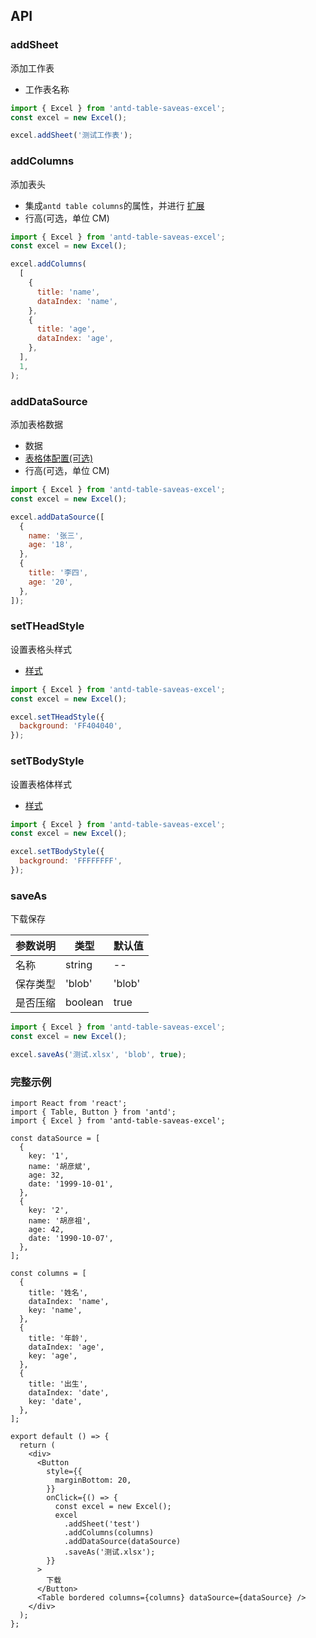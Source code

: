 ## API

### addSheet

添加工作表

- 工作表名称

```js
import { Excel } from 'antd-table-saveas-excel';
const excel = new Excel();

excel.addSheet('测试工作表');
```

### addColumns

添加表头

- 集成`antd table columns`的属性，并进行 [扩展](/3types#iexcelcolumn)
- 行高(可选，单位 CM)

```js
import { Excel } from 'antd-table-saveas-excel';
const excel = new Excel();

excel.addColumns(
  [
    {
      title: 'name',
      dataIndex: 'name',
    },
    {
      title: 'age',
      dataIndex: 'age',
    },
  ],
  1,
);
```

### addDataSource

添加表格数据

- 数据
- [表格体配置(可选)](/3types#itbodyconfig)
- 行高(可选，单位 CM)

```js
import { Excel } from 'antd-table-saveas-excel';
const excel = new Excel();

excel.addDataSource([
  {
    name: '张三',
    age: '18',
  },
  {
    title: '李四',
    age: '20',
  },
]);
```

### setTHeadStyle

设置表格头样式

- [样式](/3types#istyle)

```js
import { Excel } from 'antd-table-saveas-excel';
const excel = new Excel();

excel.setTHeadStyle({
  background: 'FF404040',
});
```

### setTBodyStyle

设置表格体样式

- [样式](/3types#istyle)

```js
import { Excel } from 'antd-table-saveas-excel';
const excel = new Excel();

excel.setTBodyStyle({
  background: 'FFFFFFFF',
});
```

### saveAs

下载保存

| 参数说明 | 类型    | 默认值 |
| -------- | ------- | ------ |
| 名称     | string  | --     |
| 保存类型 | 'blob'  | 'blob' |
| 是否压缩 | boolean | true   |

```js
import { Excel } from 'antd-table-saveas-excel';
const excel = new Excel();

excel.saveAs('测试.xlsx', 'blob', true);
```

### 完整示例

```tsx
import React from 'react';
import { Table, Button } from 'antd';
import { Excel } from 'antd-table-saveas-excel';

const dataSource = [
  {
    key: '1',
    name: '胡彦斌',
    age: 32,
    date: '1999-10-01',
  },
  {
    key: '2',
    name: '胡彦祖',
    age: 42,
    date: '1990-10-07',
  },
];

const columns = [
  {
    title: '姓名',
    dataIndex: 'name',
    key: 'name',
  },
  {
    title: '年龄',
    dataIndex: 'age',
    key: 'age',
  },
  {
    title: '出生',
    dataIndex: 'date',
    key: 'date',
  },
];

export default () => {
  return (
    <div>
      <Button
        style={{
          marginBottom: 20,
        }}
        onClick={() => {
          const excel = new Excel();
          excel
            .addSheet('test')
            .addColumns(columns)
            .addDataSource(dataSource)
            .saveAs('测试.xlsx');
        }}
      >
        下载
      </Button>
      <Table bordered columns={columns} dataSource={dataSource} />
    </div>
  );
};
```
